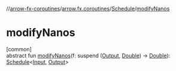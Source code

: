//[arrow-fx-coroutines](../../../index.md)/[arrow.fx.coroutines](../index.md)/[Schedule](index.md)/[modifyNanos](modify-nanos.md)

# modifyNanos

[common]\
abstract fun [modifyNanos](modify-nanos.md)(f: suspend ([Output](index.md), [Double](https://kotlinlang.org/api/latest/jvm/stdlib/kotlin/-double/index.html)) -&gt; [Double](https://kotlinlang.org/api/latest/jvm/stdlib/kotlin/-double/index.html)): [Schedule](index.md)&lt;[Input](index.md), [Output](index.md)&gt;
